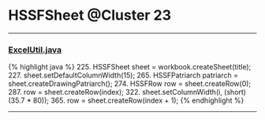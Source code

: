 # HSSFSheet @Cluster 23

***

### [ExcelUtil.java](https://searchcode.com/codesearch/view/73315299/)
{% highlight java %}
225. HSSFSheet sheet = workbook.createSheet(title);
227. sheet.setDefaultColumnWidth(15);
265. HSSFPatriarch patriarch = sheet.createDrawingPatriarch();
274. HSSFRow row = sheet.createRow(0);
287.   row = sheet.createRow(index);
322.         sheet.setColumnWidth(i, (short) (35.7 * 80));
365.   row = sheet.createRow(index + 1);
{% endhighlight %}

***

